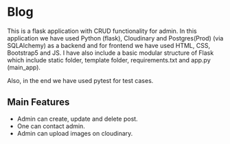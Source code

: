 # Blog
This is a flask application with CRUD functionality for admin.
In this application we have used Python (flask), Cloudinary and Postgres(Prod) (via SQLAlchemy) as a backend and for frontend we have used HTML, CSS, Bootstrap5 and JS.
I have also include a basic modular structure of Flask which include static folder, template folder, requirements.txt and app.py (main_app).

Also, in the end we have used pytest for test cases.

## Main Features
- Admin can create, update and delete post.
- One can contact admin.
- Admin can upload images on cloudinary.
